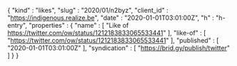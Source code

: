 {
  "kind" : "likes",
  "slug" : "2020/01/n2byz",
  "client_id" : "https://indigenous.realize.be",
  "date" : "2020-01-01T03:01:00Z",
  "h" : "h-entry",
  "properties" : {
    "name" : [ "Like of https://twitter.com/ow/status/1212183833065533441" ],
    "like-of" : [ "https://twitter.com/ow/status/1212183833065533441" ],
    "published" : [ "2020-01-01T03:01:00Z" ],
    "syndication" : [ "https://brid.gy/publish/twitter" ]
  }
}
